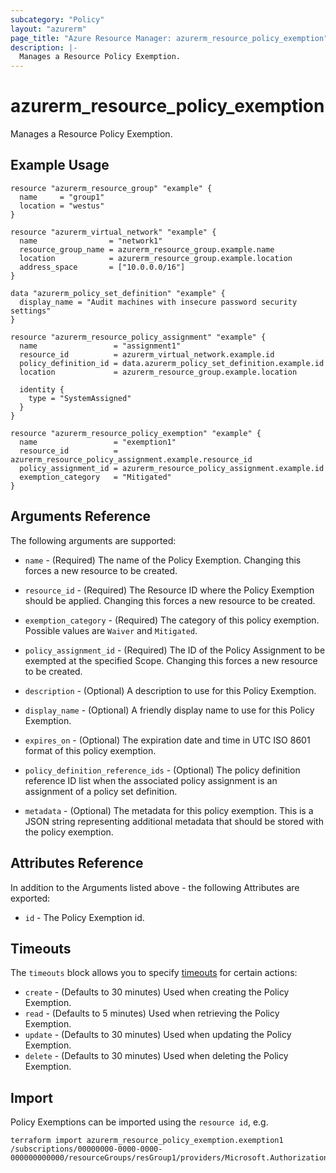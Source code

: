 ```yaml
---
subcategory: "Policy"
layout: "azurerm"
page_title: "Azure Resource Manager: azurerm_resource_policy_exemption"
description: |-
  Manages a Resource Policy Exemption.
---
```


# azurerm_resource_policy_exemption

Manages a Resource Policy Exemption.

## Example Usage

```hcl
resource "azurerm_resource_group" "example" {
  name     = "group1"
  location = "westus"
}

resource "azurerm_virtual_network" "example" {
  name                = "network1"
  resource_group_name = azurerm_resource_group.example.name
  location            = azurerm_resource_group.example.location
  address_space       = ["10.0.0.0/16"]
}

data "azurerm_policy_set_definition" "example" {
  display_name = "Audit machines with insecure password security settings"
}

resource "azurerm_resource_policy_assignment" "example" {
  name                 = "assignment1"
  resource_id          = azurerm_virtual_network.example.id
  policy_definition_id = data.azurerm_policy_set_definition.example.id
  location             = azurerm_resource_group.example.location

  identity {
    type = "SystemAssigned"
  }
}

resource "azurerm_resource_policy_exemption" "example" {
  name                 = "exemption1"
  resource_id          = azurerm_resource_policy_assignment.example.resource_id
  policy_assignment_id = azurerm_resource_policy_assignment.example.id
  exemption_category   = "Mitigated"
}
```

## Arguments Reference

The following arguments are supported:

* `name` - (Required) The name of the Policy Exemption. Changing this forces a new resource to be created.

* `resource_id` - (Required) The Resource ID where the Policy Exemption should be applied. Changing this forces a new resource to be created.

* `exemption_category` - (Required) The category of this policy exemption. Possible values are `Waiver` and `Mitigated`.

* `policy_assignment_id` - (Required) The ID of the Policy Assignment to be exempted at the specified Scope. Changing this forces a new resource to be created.

* `description` - (Optional) A description to use for this Policy Exemption.

* `display_name` - (Optional) A friendly display name to use for this Policy Exemption.

* `expires_on` - (Optional) The expiration date and time in UTC ISO 8601 format of this policy exemption.

* `policy_definition_reference_ids` - (Optional) The policy definition reference ID list when the associated policy assignment is an assignment of a policy set definition.

* `metadata` - (Optional) The metadata for this policy exemption. This is a JSON string representing additional metadata that should be stored with the policy exemption.

## Attributes Reference

In addition to the Arguments listed above - the following Attributes are exported:

* `id` - The Policy Exemption id.

## Timeouts

The `timeouts` block allows you to specify [timeouts](https://developer.hashicorp.com/terraform/language/resources/configure#define-operation-timeouts) for certain actions:

* `create` - (Defaults to 30 minutes) Used when creating the Policy Exemption.
* `read` - (Defaults to 5 minutes) Used when retrieving the Policy Exemption.
* `update` - (Defaults to 30 minutes) Used when updating the Policy Exemption.
* `delete` - (Defaults to 30 minutes) Used when deleting the Policy Exemption.

## Import

Policy Exemptions can be imported using the `resource id`, e.g.

```shell
terraform import azurerm_resource_policy_exemption.exemption1  /subscriptions/00000000-0000-0000-000000000000/resourceGroups/resGroup1/providers/Microsoft.Authorization/policyExemptions/exemption1
```
